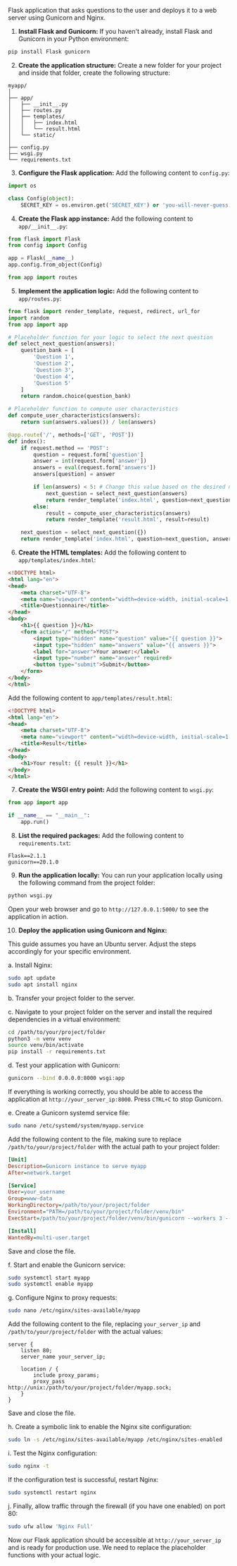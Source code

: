 Flask application that asks questions to the user and deploys it to a web server using Gunicorn and Nginx.

1. **Install Flask and Gunicorn:** If you haven't already, install Flask and Gunicorn in your Python environment:

```bash
pip install Flask gunicorn
```

2. **Create the application structure:** Create a new folder for your project and inside that folder, create the following structure:

```
myapp/
│
├── app/
│   ├── __init__.py
│   ├── routes.py
│   ├── templates/
│   │   ├── index.html
│   │   └── result.html
│   └── static/
│
├── config.py
├── wsgi.py
└── requirements.txt
```

3. **Configure the Flask application:** Add the following content to `config.py`:

```python
import os

class Config(object):
    SECRET_KEY = os.environ.get('SECRET_KEY') or 'you-will-never-guess'
```

4. **Create the Flask app instance:** Add the following content to `app/__init__.py`:

```python
from flask import Flask
from config import Config

app = Flask(__name__)
app.config.from_object(Config)

from app import routes
```

5. **Implement the application logic:** Add the following content to `app/routes.py`:

```python
from flask import render_template, request, redirect, url_for
import random
from app import app

# Placeholder function for your logic to select the next question
def select_next_question(answers):
    question_bank = [
        'Question 1',
        'Question 2',
        'Question 3',
        'Question 4',
        'Question 5'
    ]
    return random.choice(question_bank)

# Placeholder function to compute user characteristics
def compute_user_characteristics(answers):
    return sum(answers.values()) / len(answers)

@app.route('/', methods=['GET', 'POST'])
def index():
    if request.method == 'POST':
        question = request.form['question']
        answer = int(request.form['answer'])
        answers = eval(request.form['answers'])
        answers[question] = answer

        if len(answers) < 5: # Change this value based on the desired number of questions
            next_question = select_next_question(answers)
            return render_template('index.html', question=next_question, answers=answers)
        else:
            result = compute_user_characteristics(answers)
            return render_template('result.html', result=result)

    next_question = select_next_question({})
    return render_template('index.html', question=next_question, answers={})
```

6. **Create the HTML templates:** Add the following content to `app/templates/index.html`:

```html
<!DOCTYPE html>
<html lang="en">
<head>
    <meta charset="UTF-8">
    <meta name="viewport" content="width=device-width, initial-scale=1.0">
    <title>Questionnaire</title>
</head>
<body>
    <h1>{{ question }}</h1>
    <form action="/" method="POST">
        <input type="hidden" name="question" value="{{ question }}">
        <input type="hidden" name="answers" value="{{ answers }}">
        <label for="answer">Your answer:</label>
        <input type="number" name="answer" required>
        <button type="submit">Submit</button>
    </form>
</body>
</html>
```

Add the following content to `app/templates/result.html`:

```html
<!DOCTYPE html>
<html lang="en">
<head>
    <meta charset="UTF-8">
    <meta name="viewport" content="width=device-width, initial-scale=1.0">
    <title>Result</title>
</head>
<body>
    <h1>Your result: {{ result }}</h1>
</body>
</html>
```

7. **Create the WSGI entry point:** Add the following content to `wsgi.py`:

```python
from app import app

if __name__ == "__main__":
    app.run()
```

8. **List the required packages:** Add the following content to `requirements.txt`:

```
Flask==2.1.1
gunicorn==20.1.0
```

9. **Run the application locally:** You can run your application locally using the following command from the project folder:

```bash
python wsgi.py
```

Open your web browser and go to `http://127.0.0.1:5000/` to see the application in action.

10. **Deploy the application using Gunicorn and Nginx:**

This guide assumes you have an Ubuntu server. Adjust the steps accordingly for your specific environment.

a. Install Nginx:

```bash
sudo apt update
sudo apt install nginx
```

b. Transfer your project folder to the server.

c. Navigate to your project folder on the server and install the required dependencies in a virtual environment:

```bash
cd /path/to/your/project/folder
python3 -m venv venv
source venv/bin/activate
pip install -r requirements.txt
```

d. Test your application with Gunicorn:

```bash
gunicorn --bind 0.0.0.0:8000 wsgi:app
```

If everything is working correctly, you should be able to access the application at `http://your_server_ip:8000`. Press `CTRL+C` to stop Gunicorn.

e. Create a Gunicorn systemd service file:

```bash
sudo nano /etc/systemd/system/myapp.service
```

Add the following content to the file, making sure to replace `/path/to/your/project/folder` with the actual path to your project folder:

```ini
[Unit]
Description=Gunicorn instance to serve myapp
After=network.target

[Service]
User=your_username
Group=www-data
WorkingDirectory=/path/to/your/project/folder
Environment="PATH=/path/to/your/project/folder/venv/bin"
ExecStart=/path/to/your/project/folder/venv/bin/gunicorn --workers 3 --bind unix:myapp.sock -m 007 wsgi:app

[Install]
WantedBy=multi-user.target
```

Save and close the file.

f. Start and enable the Gunicorn service:

```bash
sudo systemctl start myapp
sudo systemctl enable myapp
```

g. Configure Nginx to proxy requests:

```bash
sudo nano /etc/nginx/sites-available/myapp
```

Add the following content to the file, replacing `your_server_ip` and `/path/to/your/project/folder` with the actual values:

```nginx
server {
    listen 80;
    server_name your_server_ip;

    location / {
        include proxy_params;
        proxy_pass http://unix:/path/to/your/project/folder/myapp.sock;
    }
}
```

Save and close the file.

h. Create a symbolic link to enable the Nginx site configuration:

```bash
sudo ln -s /etc/nginx/sites-available/myapp /etc/nginx/sites-enabled
```

i. Test the Nginx configuration:

```bash
sudo nginx -t
```

If the configuration test is successful, restart Nginx:

```bash
sudo systemctl restart nginx
```

j. Finally, allow traffic through the firewall (if you have one enabled) on port 80:

```bash
sudo ufw allow 'Nginx Full'
```

Now our Flask application should be accessible at `http://your_server_ip` and is ready for production use. We need to replace the placeholder functions with your actual logic.